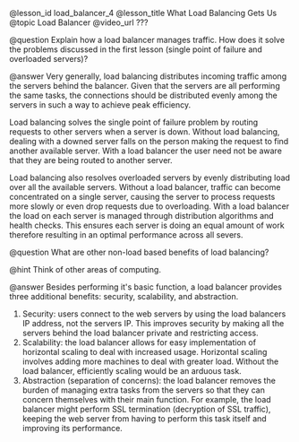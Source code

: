@lesson_id
load_balancer_4
@lesson_title
What Load Balancing Gets Us
@topic
Load Balancer
@video_url
???

@question
Explain how a load balancer manages traffic. How does it solve the problems discussed in the first lesson (single point of failure and overloaded servers)?

@answer
Very generally, load balancing distributes incoming traffic among the servers behind the balancer. Given that the servers are all performing the same tasks, the connections should be distributed evenly among the servers in such a way to achieve peak efficiency.

Load balancing solves the single point of failure problem by routing requests to other servers when a server is down. Without load balancing, dealing with a downed server falls on the person making the request to find another available server. With a load balancer the user need not be aware that they are being routed to another server.

Load balancing also resolves overloaded servers by evenly distributing load over all the available servers. Without a load balancer, traffic can become concentrated on a single server, causing the server to process requests more slowly or even drop requests due to overloading. With a load balancer the load on each server is managed through distribution algorithms and health checks. This ensures each server is doing an equal amount of work therefore resulting in an optimal performance across all severs.


@question
What are other non-load based benefits of load balancing?

@hint
Think of other areas of computing.

@answer
Besides performing it's basic function, a load balancer provides three additional benefits: security, scalability, and abstraction.

1. Security: users connect to the web servers by using the load balancers IP address, not the servers IP. This improves security by making all the servers behind the load balancer private and restricting access.
2. Scalability: the load balancer allows for easy implementation of horizontal scaling to deal with increased usage. Horizontal scaling involves adding more machines to deal with greater load. Without the load balancer, efficiently scaling would be an arduous task.
3. Abstraction (separation of concerns): the load balancer removes the burden of managing extra tasks from the servers so that they can concern themselves with their main function. For example, the load balancer might perform SSL termination (decryption of SSL traffic), keeping the web server from having to perform this task itself and improving its performance.